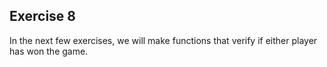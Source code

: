 ## Exercise 8

In the next few exercises, we will make functions that verify if either player has won the game.
